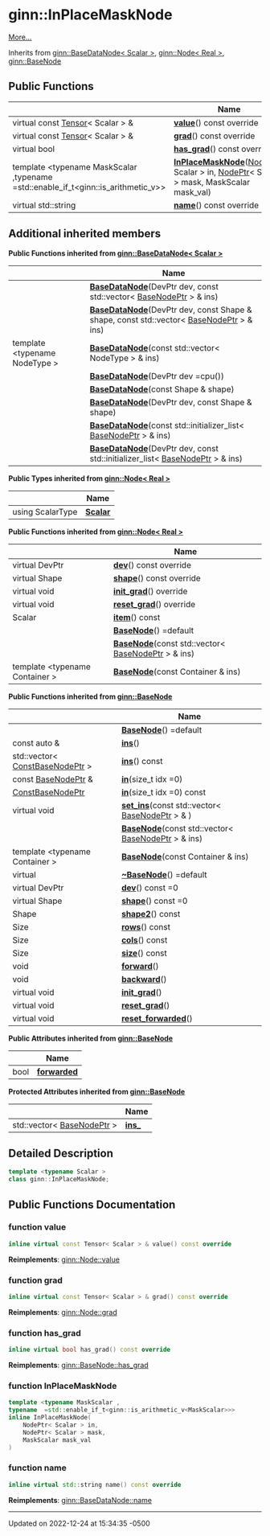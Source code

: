# ginn::InPlaceMaskNode


 [More...](#detailed-description)

Inherits from [ginn::BaseDataNode< Scalar >](api/Classes/classginn_1_1_base_data_node.md), [ginn::Node< Real >](api/Classes/classginn_1_1_node.md), [ginn::BaseNode](api/Classes/classginn_1_1_base_node.md)

## Public Functions

<span class="api-table">

|                | Name           |
| -------------- | -------------- |
| virtual const [Tensor](api/Classes/classginn_1_1_tensor.md)< Scalar > & | **[value](api/Classes/classginn_1_1_in_place_mask_node.md#function-value)**() const override |
| virtual const [Tensor](api/Classes/classginn_1_1_tensor.md)< Scalar > & | **[grad](api/Classes/classginn_1_1_in_place_mask_node.md#function-grad)**() const override |
| virtual bool | **[has_grad](api/Classes/classginn_1_1_in_place_mask_node.md#function-has_grad)**() const override |
| template <typename MaskScalar ,typename  =std::enable_if_t<ginn::is_arithmetic_v<MaskScalar>>\> <br>| **[InPlaceMaskNode](api/Classes/classginn_1_1_in_place_mask_node.md#function-inplacemasknode)**([NodePtr](api/Classes/classginn_1_1_ptr.md)< Scalar > in, [NodePtr](api/Classes/classginn_1_1_ptr.md)< Scalar > mask, MaskScalar mask_val) |
| virtual std::string | **[name](api/Classes/classginn_1_1_in_place_mask_node.md#function-name)**() const override |


</span>

## Additional inherited members

</span>

**Public Functions inherited from [ginn::BaseDataNode< Scalar >](api/Classes/classginn_1_1_base_data_node.md)**

<span class="api-table">

|                | Name           |
| -------------- | -------------- |
| | **[BaseDataNode](api/Classes/classginn_1_1_base_data_node.md#function-basedatanode)**(DevPtr dev, const std::vector< [BaseNodePtr](api/Classes/classginn_1_1_ptr.md) > & ins) |
| | **[BaseDataNode](api/Classes/classginn_1_1_base_data_node.md#function-basedatanode)**(DevPtr dev, const Shape & shape, const std::vector< [BaseNodePtr](api/Classes/classginn_1_1_ptr.md) > & ins) |
| template <typename NodeType \> <br>| **[BaseDataNode](api/Classes/classginn_1_1_base_data_node.md#function-basedatanode)**(const std::vector< NodeType > & ins) |
| | **[BaseDataNode](api/Classes/classginn_1_1_base_data_node.md#function-basedatanode)**(DevPtr dev =cpu()) |
| | **[BaseDataNode](api/Classes/classginn_1_1_base_data_node.md#function-basedatanode)**(const Shape & shape) |
| | **[BaseDataNode](api/Classes/classginn_1_1_base_data_node.md#function-basedatanode)**(DevPtr dev, const Shape & shape) |
| | **[BaseDataNode](api/Classes/classginn_1_1_base_data_node.md#function-basedatanode)**(const std::initializer_list< [BaseNodePtr](api/Classes/classginn_1_1_ptr.md) > & ins) |
| | **[BaseDataNode](api/Classes/classginn_1_1_base_data_node.md#function-basedatanode)**(DevPtr dev, const std::initializer_list< [BaseNodePtr](api/Classes/classginn_1_1_ptr.md) > & ins) |


</span>

**Public Types inherited from [ginn::Node< Real >](api/Classes/classginn_1_1_node.md)**

<span class="api-table">

|                | Name           |
| -------------- | -------------- |
| using ScalarType | **[Scalar](api/Classes/classginn_1_1_node.md#using-scalar)**  |

</span>

**Public Functions inherited from [ginn::Node< Real >](api/Classes/classginn_1_1_node.md)**

<span class="api-table">

|                | Name           |
| -------------- | -------------- |
| virtual DevPtr | **[dev](api/Classes/classginn_1_1_node.md#function-dev)**() const override |
| virtual Shape | **[shape](api/Classes/classginn_1_1_node.md#function-shape)**() const override |
| virtual void | **[init_grad](api/Classes/classginn_1_1_node.md#function-init_grad)**() override |
| virtual void | **[reset_grad](api/Classes/classginn_1_1_node.md#function-reset_grad)**() override |
| Scalar | **[item](api/Classes/classginn_1_1_node.md#function-item)**() const |
| | **[BaseNode](api/Classes/classginn_1_1_node.md#function-basenode)**() =default |
| | **[BaseNode](api/Classes/classginn_1_1_node.md#function-basenode)**(const std::vector< [BaseNodePtr](api/Classes/classginn_1_1_ptr.md) > & ins) |
| template <typename Container \> <br>| **[BaseNode](api/Classes/classginn_1_1_node.md#function-basenode)**(const Container & ins) |


</span>

</span>

**Public Functions inherited from [ginn::BaseNode](api/Classes/classginn_1_1_base_node.md)**

<span class="api-table">

|                | Name           |
| -------------- | -------------- |
| | **[BaseNode](api/Classes/classginn_1_1_base_node.md#function-basenode)**() =default |
| const auto & | **[ins](api/Classes/classginn_1_1_base_node.md#function-ins)**() |
| std::vector< [ConstBaseNodePtr](api/Classes/classginn_1_1_ptr.md) > | **[ins](api/Classes/classginn_1_1_base_node.md#function-ins)**() const |
| const [BaseNodePtr](api/Classes/classginn_1_1_ptr.md) & | **[in](api/Classes/classginn_1_1_base_node.md#function-in)**(size_t idx =0) |
| [ConstBaseNodePtr](api/Classes/classginn_1_1_ptr.md) | **[in](api/Classes/classginn_1_1_base_node.md#function-in)**(size_t idx =0) const |
| virtual void | **[set_ins](api/Classes/classginn_1_1_base_node.md#function-set_ins)**(const std::vector< [BaseNodePtr](api/Classes/classginn_1_1_ptr.md) > & ) |
| | **[BaseNode](api/Classes/classginn_1_1_base_node.md#function-basenode)**(const std::vector< [BaseNodePtr](api/Classes/classginn_1_1_ptr.md) > & ins) |
| template <typename Container \> <br>| **[BaseNode](api/Classes/classginn_1_1_base_node.md#function-basenode)**(const Container & ins) |
| virtual | **[~BaseNode](api/Classes/classginn_1_1_base_node.md#function-~basenode)**() =default |
| virtual DevPtr | **[dev](api/Classes/classginn_1_1_base_node.md#function-dev)**() const =0 |
| virtual Shape | **[shape](api/Classes/classginn_1_1_base_node.md#function-shape)**() const =0 |
| Shape | **[shape2](api/Classes/classginn_1_1_base_node.md#function-shape2)**() const |
| Size | **[rows](api/Classes/classginn_1_1_base_node.md#function-rows)**() const |
| Size | **[cols](api/Classes/classginn_1_1_base_node.md#function-cols)**() const |
| Size | **[size](api/Classes/classginn_1_1_base_node.md#function-size)**() const |
| void | **[forward](api/Classes/classginn_1_1_base_node.md#function-forward)**() |
| void | **[backward](api/Classes/classginn_1_1_base_node.md#function-backward)**() |
| virtual void | **[init_grad](api/Classes/classginn_1_1_base_node.md#function-init_grad)**() |
| virtual void | **[reset_grad](api/Classes/classginn_1_1_base_node.md#function-reset_grad)**() |
| virtual void | **[reset_forwarded](api/Classes/classginn_1_1_base_node.md#function-reset_forwarded)**() |


</span>

**Public Attributes inherited from [ginn::BaseNode](api/Classes/classginn_1_1_base_node.md)**

<span class="api-table">

|                | Name           |
| -------------- | -------------- |
| bool | **[forwarded](api/Classes/classginn_1_1_base_node.md#variable-forwarded)**  |


</span>

**Protected Attributes inherited from [ginn::BaseNode](api/Classes/classginn_1_1_base_node.md)**

<span class="api-table">

|                | Name           |
| -------------- | -------------- |
| std::vector< [BaseNodePtr](api/Classes/classginn_1_1_ptr.md) > | **[ins_](api/Classes/classginn_1_1_base_node.md#variable-ins_)**  |


</span>


## Detailed Description

```cpp
template <typename Scalar >
class ginn::InPlaceMaskNode;
```

## Public Functions Documentation

### function value

```cpp
inline virtual const Tensor< Scalar > & value() const override
```


**Reimplements**: [ginn::Node::value](api/Classes/classginn_1_1_node.md#function-value)


### function grad

```cpp
inline virtual const Tensor< Scalar > & grad() const override
```


**Reimplements**: [ginn::Node::grad](api/Classes/classginn_1_1_node.md#function-grad)


### function has_grad

```cpp
inline virtual bool has_grad() const override
```


**Reimplements**: [ginn::BaseNode::has_grad](api/Classes/classginn_1_1_base_node.md#function-has_grad)


### function InPlaceMaskNode

```cpp
template <typename MaskScalar ,
typename  =std::enable_if_t<ginn::is_arithmetic_v<MaskScalar>>>
inline InPlaceMaskNode(
    NodePtr< Scalar > in,
    NodePtr< Scalar > mask,
    MaskScalar mask_val
)
```


### function name

```cpp
inline virtual std::string name() const override
```


**Reimplements**: [ginn::BaseDataNode::name](api/Classes/classginn_1_1_base_data_node.md#function-name)


-------------------------------

Updated on 2022-12-24 at 15:34:35 -0500